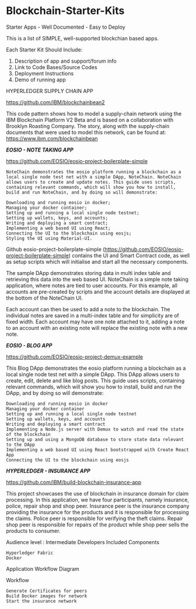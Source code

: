 # Blockchain-Starter-Kits
Starter Apps - Well Documented - Easy to Deploy

This is a list of SIMPLE, well-supported blockchian based apps. 

Each Starter Kit Should Include:

1. Description of app and support/forum info
2. Link to Code Bases/Source Codes
3. Deployment Instructions
4. Demo of running app




HYPERLEDGER SUPPLY CHAIN APP

https://github.com/IBM/blockchainbean2


This code pattern shows how to model a supply-chain network using the IBM Blockchain Platform V2 Beta and is based on a collaboration with Brooklyn Roasting Company. The story, along with the supply-chain documents that were used to model this network, can be found at: https://www.ibm.com/blockchainbean







***EOSIO - NOTE TAKING APP***

  https://github.com/EOSIO/eosio-project-boilerplate-simple
        
    
    NoteChain demonstrates the eosio platform running a blockchain as a local single node test net with a simple DApp, NoteChain. NoteChain allows users to create and update notes. This guide uses scripts, containing relevant commands, which will show you how to install, build and run NoteChain, and by doing so will demonstrate:

    Downloading and running eosio in docker;
    Managing your docker container;
    Setting up and running a local single node testnet;
    Setting up wallets, keys, and accounts;
    Writing and deploying a smart contract;
    Implementing a web based UI using React;
    Connecting the UI to the blockchain using eosjs;
    Styling the UI using Material-UI.

Github eosio-project-boilerplate-simple (https://github.com/EOSIO/eosio-project-boilerplate-simple) contains the UI and Smart Contract code, as well as setup scripts which will initialise and start all the necessary components.

The sample DApp demonstrates storing data in multi index table and retrieving this data into the web based UI. NoteChain is a simple note taking application, where notes are tied to user accounts. For this example, all accounts are pre-created by scripts and the account details are displayed at the bottom of the NoteChain UI.

Each account can then be used to add a note to the blockchain. The individual notes are saved in a multi-index table and for simplicity are of fixed width. Each account may have one note attached to it, adding a note to an account with an existing note will replace the existing note with a new note.






***EOSIO - BLOG APP***

https://github.com/EOSIO/eosio-project-demux-example


This Blog DApp demonstrates the eosio platform running a blockchain as a local single node test net with a simple DApp. This DApp allows users to create, edit, delete and like blog posts. This guide uses scripts, containing relevant commands, which will show you how to install, build and run the DApp, and by doing so will demonstrate:

    Downloading and running eosio in docker
    Managing your docker container
    Setting up and running a local single node testnet
    Setting up wallets, keys, and accounts
    Writing and deploying a smart contract
    Implementing a Node.js server with Demux to watch and read the state of the blockchain
    Setting up and using a MongoDB database to store state data relevant to the DApp
    Implementing a web based UI using React bootstrapped with Create React App
    Connecting the UI to the blockchain using eosjs





***HYPERLEDGER - INSURANCE APP***

https://github.com/IBM/build-blockchain-insurance-app

This project showcases the use of blockchain in insurance domain for claim processing. In this application, we have four participants, namely insurance, police, repair shop and shop peer. Insurance peer is the insurance company providing the insurance for the products and it is responsible for processing the claims. Police peer is responsible for verifying the theft claims. Repair shop peer is responsible for repairs of the product while shop peer sells the products to consumer.

Audience level : Intermediate Developers
Included Components

    Hyperledger Fabric
    Docker

Application Workflow Diagram

Workflow

    Generate Certificates for peers
    Build Docker images for network
    Start the insurance network
